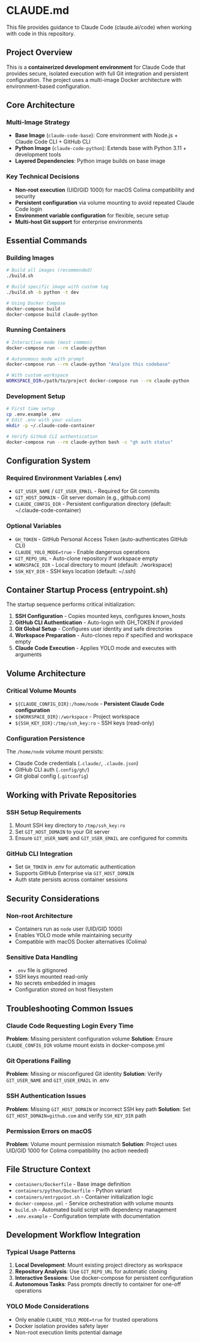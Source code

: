 # CLAUDE.md

This file provides guidance to Claude Code (claude.ai/code) when working with code in this repository.

## Project Overview

This is a **containerized development environment** for Claude Code that provides secure, isolated execution with full Git integration and persistent configuration. The project uses a multi-image Docker architecture with environment-based configuration.

## Core Architecture

### Multi-Image Strategy
- **Base Image** (`claude-code-base`): Core environment with Node.js + Claude Code CLI + GitHub CLI
- **Python Image** (`claude-code-python`): Extends base with Python 3.11 + development tools
- **Layered Dependencies**: Python image builds on base image

### Key Technical Decisions
- **Non-root execution** (UID/GID 1000) for macOS Colima compatibility and security
- **Persistent configuration** via volume mounting to avoid repeated Claude Code login
- **Environment variable configuration** for flexible, secure setup
- **Multi-host Git support** for enterprise environments

## Essential Commands

### Building Images
```bash
# Build all images (recommended)
./build.sh

# Build specific image with custom tag
./build.sh -b python -t dev

# Using Docker Compose
docker-compose build
docker-compose build claude-python
```

### Running Containers
```bash
# Interactive mode (most common)
docker-compose run --rm claude-python

# Autonomous mode with prompt
docker-compose run --rm claude-python "Analyze this codebase"

# With custom workspace
WORKSPACE_DIR=/path/to/project docker-compose run --rm claude-python
```

### Development Setup
```bash
# First time setup
cp .env.example .env
# Edit .env with your values
mkdir -p ~/.claude-code-container

# Verify GitHub CLI authentication
docker-compose run --rm claude-python bash -c "gh auth status"
```

## Configuration System

### Required Environment Variables (.env)
- `GIT_USER_NAME` / `GIT_USER_EMAIL` - Required for Git commits
- `GIT_HOST_DOMAIN` - Git server domain (e.g., github.com)
- `CLAUDE_CONFIG_DIR` - Persistent configuration directory (default: ~/.claude-code-container)

### Optional Variables
- `GH_TOKEN` - GitHub Personal Access Token (auto-authenticates GitHub CLI)
- `CLAUDE_YOLO_MODE=true` - Enable dangerous operations
- `GIT_REPO_URL` - Auto-clone repository if workspace empty
- `WORKSPACE_DIR` - Local directory to mount (default: ./workspace)
- `SSH_KEY_DIR` - SSH keys location (default: ~/.ssh)

## Container Startup Process (entrypoint.sh)

The startup sequence performs critical initialization:

1. **SSH Configuration** - Copies mounted keys, configures known_hosts
2. **GitHub CLI Authentication** - Auto-login with GH_TOKEN if provided  
3. **Git Global Setup** - Configures user identity and safe directories
4. **Workspace Preparation** - Auto-clones repo if specified and workspace empty
5. **Claude Code Execution** - Applies YOLO mode and executes with arguments

## Volume Architecture

### Critical Volume Mounts
- `${CLAUDE_CONFIG_DIR}:/home/node` - **Persistent Claude Code configuration**
- `${WORKSPACE_DIR}:/workspace` - Project workspace
- `${SSH_KEY_DIR}:/tmp/ssh_key:ro` - SSH keys (read-only)

### Configuration Persistence
The `/home/node` volume mount persists:
- Claude Code credentials (`.claude/`, `.claude.json`)
- GitHub CLI auth (`.config/gh/`)
- Git global config (`.gitconfig`)

## Working with Private Repositories

### SSH Setup Requirements
1. Mount SSH key directory to `/tmp/ssh_key:ro`
2. Set `GIT_HOST_DOMAIN` to your Git server
3. Ensure `GIT_USER_NAME` and `GIT_USER_EMAIL` are configured for commits

### GitHub CLI Integration
- Set `GH_TOKEN` in .env for automatic authentication
- Supports GitHub Enterprise via `GIT_HOST_DOMAIN`
- Auth state persists across container sessions

## Security Considerations

### Non-root Architecture
- Containers run as `node` user (UID/GID 1000)
- Enables YOLO mode while maintaining security
- Compatible with macOS Docker alternatives (Colima)

### Sensitive Data Handling
- `.env` file is gitignored
- SSH keys mounted read-only
- No secrets embedded in images
- Configuration stored on host filesystem

## Troubleshooting Common Issues

### Claude Code Requesting Login Every Time
**Problem**: Missing persistent configuration volume
**Solution**: Ensure `CLAUDE_CONFIG_DIR` volume mount exists in docker-compose.yml

### Git Operations Failing
**Problem**: Missing or misconfigured Git identity
**Solution**: Verify `GIT_USER_NAME` and `GIT_USER_EMAIL` in .env

### SSH Authentication Issues
**Problem**: Missing `GIT_HOST_DOMAIN` or incorrect SSH key path
**Solution**: Set `GIT_HOST_DOMAIN=github.com` and verify `SSH_KEY_DIR` path

### Permission Errors on macOS
**Problem**: Volume mount permission mismatch
**Solution**: Project uses UID/GID 1000 for Colima compatibility (no action needed)

## File Structure Context

- `containers/Dockerfile` - Base image definition
- `containers/python/Dockerfile` - Python variant 
- `containers/entrypoint.sh` - Container initialization logic
- `docker-compose.yml` - Service orchestration with volume mounts
- `build.sh` - Automated build script with dependency management
- `.env.example` - Configuration template with documentation

## Development Workflow Integration

### Typical Usage Patterns
1. **Local Development**: Mount existing project directory as workspace
2. **Repository Analysis**: Use `GIT_REPO_URL` for automatic cloning
3. **Interactive Sessions**: Use docker-compose for persistent configuration
4. **Autonomous Tasks**: Pass prompts directly to container for one-off operations

### YOLO Mode Considerations
- Only enable `CLAUDE_YOLO_MODE=true` for trusted operations
- Docker isolation provides safety layer
- Non-root execution limits potential damage